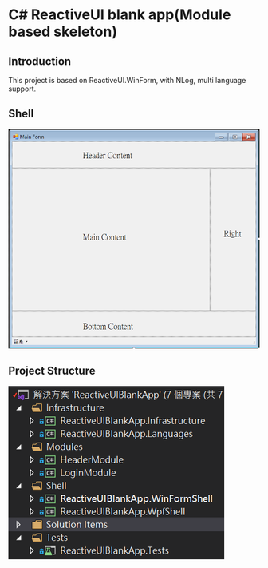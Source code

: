 # C# ReactiveUI blank app(Module based skeleton)

## Introduction
This project is based on ReactiveUI.WinForm, with NLog, multi language support.

## Shell
<img src=".\Solution Items\Screen.png">

## Project Structure
<img src=".\Solution Items\ProjectStructure.png">
